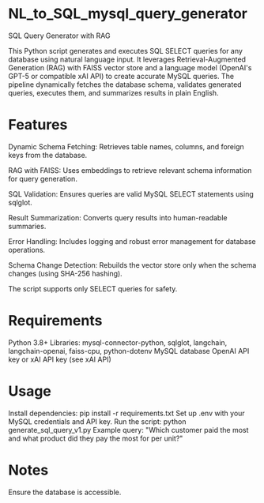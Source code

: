 # NL_to_SQL_mysql_query_generator

SQL Query Generator with RAG

This Python script generates and executes SQL SELECT queries for any database using natural language input. It leverages Retrieval-Augmented Generation (RAG) with FAISS vector store and a language model (OpenAI's GPT-5 or compatible xAI API) to create accurate MySQL queries. The pipeline dynamically fetches the database schema, validates generated queries, executes them, and summarizes results in plain English.

# Features

Dynamic Schema Fetching: Retrieves table names, columns, and foreign keys from the database.

RAG with FAISS: Uses embeddings to retrieve relevant schema information for query generation.

SQL Validation: Ensures queries are valid MySQL SELECT statements using sqlglot.

Result Summarization: Converts query results into human-readable summaries.

Error Handling: Includes logging and robust error management for database operations.

Schema Change Detection: Rebuilds the vector store only when the schema changes (using SHA-256 hashing).

The script supports only SELECT queries for safety.

# Requirements

Python 3.8+
Libraries: mysql-connector-python, sqlglot, langchain, langchain-openai, faiss-cpu, python-dotenv
MySQL database
OpenAI API key or xAI API key (see xAI API)

# Usage

Install dependencies: pip install -r requirements.txt
Set up .env with your MySQL credentials and API key.
Run the script: python generate_sql_query_v1.py
Example query: "Which customer paid the most and what product did they pay the most for per unit?"

# Notes

Ensure the database is accessible.


